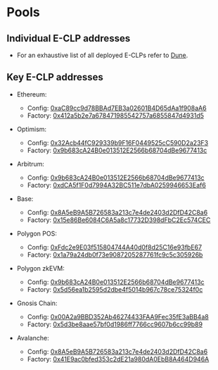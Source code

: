 # Pools

## Individual E-CLP addresses

* For an exhaustive list of all deployed E-CLPs refer to [Dune](https://dune.com/gyro\_finance/gyroscope-e-clps).

## Key E-CLP addresses

*   Ethereum:

    * Config: [0xaC89cc9d78BBAd7EB3a02601B4D65dAa1f908aA6](https://etherscan.io/address/0xaC89cc9d78BBAd7EB3a02601B4D65dAa1f908aA6)
    * Factory: [0x412a5b2e7a678471985542757a6855847d4931d5](https://etherscan.io/address/0x412a5b2e7a678471985542757a6855847d4931d5)


*   Optimism:&#x20;

    * Config: [0x32Acb44fC929339b9F16F0449525cC590D2a23F3](https://optimistic.etherscan.io/address/0x32Acb44fC929339b9F16F0449525cC590D2a23F3)
    * Factory: [0x9b683cA24B0e013512E2566b68704dBe9677413c](https://optimistic.etherscan.io/address/0x9b683ca24b0e013512e2566b68704dbe9677413c#writeProxyContract)


*   Arbitrum:&#x20;

    * Config: [0x9b683cA24B0e013512E2566b68704dBe9677413c](https://arbiscan.io/address/0x9b683cA24B0e013512E2566b68704dBe9677413c)
    * Factory: [0xdCA5f1F0d7994A32BC511e7dbA0259946653Eaf6](https://arbiscan.io/address/0xdca5f1f0d7994a32bc511e7dba0259946653eaf6)


*   Base:&#x20;

    * Config: [0x8A5eB9A5B726583a213c7e4de2403d2DfD42C8a6](https://basescan.org/address/0x8A5eB9A5B726583a213c7e4de2403d2DfD42C8a6)
    * Factory: [0x15e86Be6084C6A5a8c17732D398dFbC2Ec574CEC](https://basescan.org/address/0x15e86be6084c6a5a8c17732d398dfbc2ec574cec)


*   Polygon POS:&#x20;

    * Config: [0xFdc2e9E03f515804744A40d0f8d25C16e93fbE67](https://polygonscan.com/address/0xFdc2e9E03f515804744A40d0f8d25C16e93fbE67)
    * Factory: [0x1a79a24db0f73e9087205287761fc9c5c305926b](https://polygonscan.com/address/0x1a79a24db0f73e9087205287761fc9c5c305926b)


*   Polygon zkEVM:&#x20;

    * Config: [0x9b683cA24B0e013512E2566b68704dBe9677413c](https://zkevm.polygonscan.com/address/0x9b683cA24B0e013512E2566b68704dBe9677413c)
    * Factory: [0x5d56ea1b2595d2dbe4f5014b967c78ce75324f0c](https://zkevm.polygonscan.com/address/0x5d56ea1b2595d2dbe4f5014b967c78ce75324f0c)


*   Gnosis Chain:&#x20;

    * Config: [0x00A2a9BBD352Ab46274433FAA9Fec35fE3aBB4a8](https://gnosisscan.io/address/0x00A2a9BBD352Ab46274433FAA9Fec35fE3aBB4a8)
    * Factory: [0x5d3be8aae57bf0d1986ff7766cc9607b6cc99b89](https://gnosisscan.io/address/0x5d3be8aae57bf0d1986ff7766cc9607b6cc99b89)


* Avalanche:
  * Config: [0x8A5eB9A5B726583a213c7e4de2403d2DfD42C8a6](https://snowtrace.io/address/0x8A5eB9A5B726583a213c7e4de2403d2DfD42C8a6)
  * Factory: [0x41E9ac0bfed353c2dE21a980dA0EbB8A464D946A](https://snowtrace.io/address/0x41E9ac0bfed353c2dE21a980dA0EbB8A464D946A)

